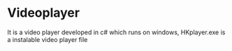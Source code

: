 # Videoplayer
It is a video player developed in c#  which runs on windows, 
HKplayer.exe is a instalable video player file
